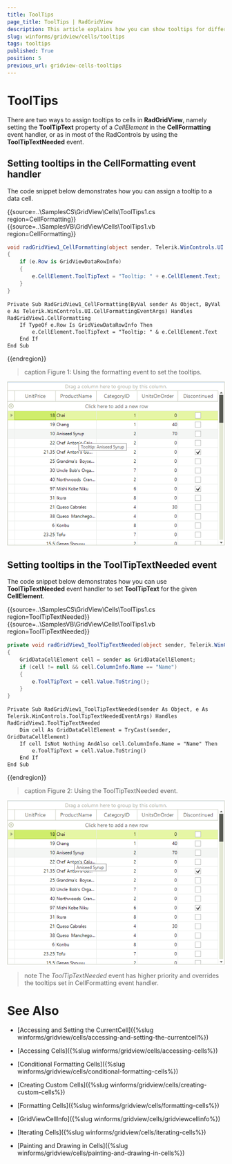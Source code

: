```yaml
---
title: ToolTips
page_title: ToolTips | RadGridView
description: This article explains how you can show tooltips for different RadGridView elements. 
slug: winforms/gridview/cells/tooltips
tags: tooltips
published: True
position: 5
previous_url: gridview-cells-tooltips
---
```


# ToolTips

There are two ways to assign tooltips to cells in __RadGridView__, namely setting the __ToolTipText__ property of a *CellElement* in the __CellFormatting__ event handler, or as in most of the RadControls by using the __ToolTipTextNeeded__ event.

## Setting tooltips in the CellFormatting event handler

The code snippet below demonstrates how you can assign a tooltip to a data cell.

{{source=..\SamplesCS\GridView\Cells\ToolTips1.cs region=CellFormatting}} 
{{source=..\SamplesVB\GridView\Cells\ToolTips1.vb region=CellFormatting}} 

````C#
void radGridView1_CellFormatting(object sender, Telerik.WinControls.UI.CellFormattingEventArgs e)
{
    if (e.Row is GridViewDataRowInfo)
    {
        e.CellElement.ToolTipText = "Tooltip: " + e.CellElement.Text;
    }
}

````
````VB.NET
Private Sub RadGridView1_CellFormatting(ByVal sender As Object, ByVal e As Telerik.WinControls.UI.CellFormattingEventArgs) Handles RadGridView1.CellFormatting
    If TypeOf e.Row Is GridViewDataRowInfo Then
        e.CellElement.ToolTipText = "Tooltip: " & e.CellElement.Text
    End If
End Sub

````

{{endregion}} 

>caption Figure 1: Using the formatting event to set the tooltips.

![gridview-cells-tooltips 001](images/gridview-cells-tooltips001.png)

## Setting tooltips in the ToolTipTextNeeded event

The code snippet below demonstrates how you can use __ToolTipTextNeeded__ event handler to set __ToolTipText__ for the given __CellElement__.

{{source=..\SamplesCS\GridView\Cells\ToolTips1.cs region=ToolTipTextNeeded}} 
{{source=..\SamplesVB\GridView\Cells\ToolTips1.vb region=ToolTipTextNeeded}} 

````C#
private void radGridView1_ToolTipTextNeeded(object sender, Telerik.WinControls.ToolTipTextNeededEventArgs e)
{
    GridDataCellElement cell = sender as GridDataCellElement;
    if (cell != null && cell.ColumnInfo.Name == "Name")
    {
        e.ToolTipText = cell.Value.ToString();
    }
}

````
````VB.NET
Private Sub RadGridView1_ToolTipTextNeeded(sender As Object, e As Telerik.WinControls.ToolTipTextNeededEventArgs) Handles RadGridView1.ToolTipTextNeeded
    Dim cell As GridDataCellElement = TryCast(sender, GridDataCellElement)
    If cell IsNot Nothing AndAlso cell.ColumnInfo.Name = "Name" Then
        e.ToolTipText = cell.Value.ToString()
    End If
End Sub

````

{{endregion}} 

>caption Figure 2: Using the ToolTipTextNeeded event.

![gridview-cells-tooltips 002](images/gridview-cells-tooltips002.png)

>note The *ToolTipTextNeeded* event has higher priority and overrides the tooltips set in CellFormatting event handler.
>

# See Also
* [Accessing and Setting the CurrentCell]({%slug winforms/gridview/cells/accessing-and-setting-the-currentcell%})

* [Accessing Cells]({%slug winforms/gridview/cells/accessing-cells%})

* [Conditional Formatting Cells]({%slug winforms/gridview/cells/conditional-formatting-cells%})

* [Creating Custom Cells]({%slug winforms/gridview/cells/creating-custom-cells%})

* [Formatting Cells]({%slug winforms/gridview/cells/formatting-cells%})

* [GridViewCellInfo]({%slug winforms/gridview/cells/gridviewcellinfo%})

* [Iterating Cells]({%slug winforms/gridview/cells/iterating-cells%})

* [Painting and Drawing in Cells]({%slug winforms/gridview/cells/painting-and-drawing-in-cells%})

